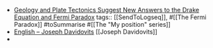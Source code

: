 - [Geology and Plate Tectonics Suggest New Answers to the Drake Equation and Fermi Paradox](https://nautil.us/the-odds-that-aliens-exist-just-got-worse-716615/)
  tags:: [[SendToLogseq]], #[[The Fermi Paradox]] #toSummarise #[[The "My position" series]]
- [English – Joseph Davidovits](https://www.davidovits.info/english/) [[Joseph Davidovits]]
-